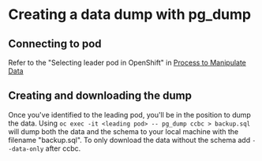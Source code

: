 # Creating a data dump with pg_dump

## Connecting to pod

Refer to the "Selecting leader pod in OpenShift" in [Process to Manipulate Data](./process_to_manipulate_data.md)

## Creating and downloading the dump

Once you've identified to the leading pod, you'll be in the position to dump the data. Using `oc exec -it <leading pod> -- pg_dump ccbc > backup.sql` will dump both the data and the schema to your local machine with the filename "backup.sql". To only download the data without the schema add `--data-only` after ccbc.
